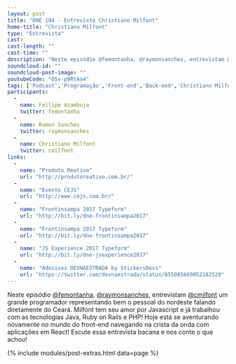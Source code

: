 ```yaml
---
layout: post
title: "DNE 104 - Entrevista Christiano Milfont"
home-title: "Christiano Milfont"
type: "Entrevista"
cast:
cast-length: ""
cast-time: ""
description: "Neste episódio @femontanha, @raymonsanches, entrevistam @cmilfont um grande programador representando bem o pessoal do nordeste falando diretamente do Ceará. Milfont tem seu amor por Javascript e já trabalhou com as tecnologias Java, Ruby on Rails e PHP! Hoje está se aventurando novamente no mundo do front-end navegando na crista da onda com aplicações em React! Escute essa entrevista bacana e nos conte o que achou!"
soundcloud-id: ""
soundcloud-post-image: ""
youtubeCode: "OSv-p9RtAa4"
tags: ['Podcast','Programação','Front-end','Back-end','Christiano Milfont','Java','Ruby on Rails','Javascript','Entrevita']
participants:
  -
    name: Fellipe Azambuja
    twitter: femontanha
  -
    name: Ramon Sanches
    twitter: raymonsanches
  -
    name: Christiano Milfont
    twitter: cmilfont
links:
  -
    name: "Produto Reativo"
    url: "http://produtoreativo.com.br/"
  -
    name: "Evento CEJS"
    url: "http://www.cejs.com.br/"
  -
    name: "Frontinsampa 2017 Typeform"
    url: "http://bit.ly/dne-frontinsampa2017"
  -
    name: "Frontinsampa 2017 Typeform"
    url: "http://bit.ly/dne-frontinsampa2017"
  -
    name: "JS Experience 2017 Typeform"
    url: "http://bit.ly/dne-jsexperience2017"
  -
    name: "Adesivos DEVNAESTRADA by StickersDevs"
    url: "https://twitter.com/devnaestrada/status/855045669052182529"
---
```


Neste episódio [@femontanha](http://twitter.com/femontanha), [@raymonsanches](http://twitter.com/raymonsanches), entrevistam [@cmilfont](http://twitter.com/cmilfont) um grande programador representando bem o pessoal do nordeste falando diretamente do Ceará. Milfont tem seu amor por Javascript e já trabalhou com as tecnologias Java, Ruby on Rails e PHP! Hoje está se aventurando novamente no mundo do front-end navegando na crista da onda com aplicações em React! Escute essa entrevista bacana e nos conte o que achou!

{% include modules/post-extras.html data=page %}
